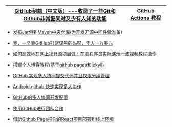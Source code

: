 
[GitHub秘籍（中文版）---收录了一些Git和Github非常酷同时又少有人知的功能](https://www.kancloud.cn/thinkphp/github-tips)|[GitHub Actions 教程](https://www.ruanyifeng.com/blog/2019/12/github_actions.html)|
---|---|

* [发布Jar包到Maven中央仓库(为开发开源中间件做准备)](https://bugstack.cn/itstack-demo-any/2019/12/07/%E5%8F%91%E5%B8%83Jar%E5%8C%85%E5%88%B0Maven%E4%B8%AD%E5%A4%AE%E4%BB%93%E5%BA%93(%E4%B8%BA%E5%BC%80%E5%8F%91%E5%BC%80%E6%BA%90%E4%B8%AD%E9%97%B4%E4%BB%B6%E5%81%9A%E5%87%86%E5%A4%87).html)
* [我，一个靠GitHub打赏谋生的码农，年入十万美元](https://zhuanlan.zhihu.com/p/156789921)
* [如何高效地在网上找开源项目做！在职程序员实际演示一波视频教程操作](https://www.youtube.com/watch?v=Uj6WWAqg0NY&t=15s)



* [搭建个人博客教程(基于github pages和jekyll)](https://wangpei.ink/2019/04/21/%E6%90%AD%E5%BB%BA%E4%B8%AA%E4%BA%BA%E5%8D%9A%E5%AE%A2%E6%95%99%E7%A8%8B(%E5%9F%BA%E4%BA%8Egithub-pages%E5%92%8Cjekyll)/)
* [GitHub 实现多人协同提交代码并且权限分组管理](https://www.cnblogs.com/zhaoyanjun/p/5882784.html#4164756)
* [Android github 快速实现多人协作](https://www.cnblogs.com/zhaoyanjun/p/5829142.html)
* [GitHub的多人协同开发配置](https://www.cnblogs.com/ChampionLam/p/4276001.html)
* [使用GitHub进行团队合作](http://xiaocong.github.io/blog/2013/03/20/team-collaboration-with-github/)
* [借助Github Page把你的React项目部署到线上环境](https://blog.csdn.net/xieluoxixi/article/details/86495198)
